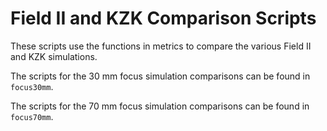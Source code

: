 Field II and KZK Comparison Scripts
===================================

These scripts use the functions in metrics to compare the various Field II and KZK simulations.

The scripts for the 30 mm focus simulation comparisons can be found in `focus30mm`.

The scripts for the 70 mm focus simulation comparisons can be found in `focus70mm`.
